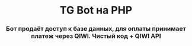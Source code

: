 <h1 align="center">
  TG Bot на PHP
</h1>
<h3 align="center">
  Бот продаёт доступ к базе данных, для оплаты принимает платеж через QIWI.
  Чистый код + QIWI API
</h3>

